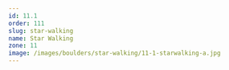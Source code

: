 ```yaml
---
id: 11.1
order: 111
slug: star-walking
name: Star Walking
zone: 11
image: /images/boulders/star-walking/11-1-starwalking-a.jpg
---
```

